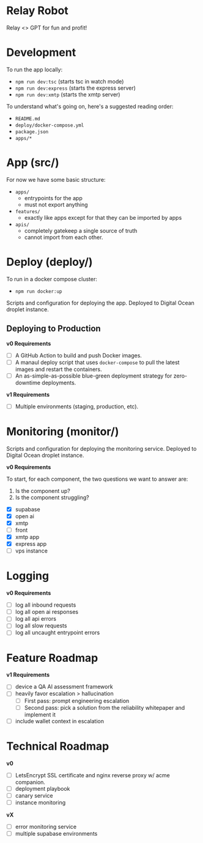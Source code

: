 # Relay Robot

Relay <> GPT for fun and profit!

# Development

To run the app locally:

- `npm run dev:tsc` (starts tsc in watch mode)
- `npm run dev:express` (starts the express server)
- `npm run dev:xmtp` (starts the xmtp server)

To understand what's going on, here's a suggested reading order:

- `README.md`
- `deploy/docker-compose.yml`
- `package.json`
- `apps/*`

# App (src/)

For now we have some basic structure:

- `apps/`
  - entrypoints for the app
  - must not export anything
- `features/`
  - exactly like apps except for that they can be imported by apps
- `apis/`
  - completely gatekeep a single source of truth
  - cannot import from each other.

# Deploy (deploy/)

To run in a docker compose cluster:

- `npm run docker:up`

Scripts and configuration for deploying the app. Deployed to Digital Ocean
droplet instance.

## Deploying to Production

**v0 Requirements**

- [ ] A GitHub Action to build and push Docker images.
- [ ] A manaul deploy script that uses `docker-compose` to pull the latest
      images and restart the containers.
- [ ] An as-simple-as-possible blue-green deployment strategy for zero-downtime
      deployments.

**v1 Requirements**

- [ ] Multiple environments (staging, production, etc).

# Monitoring (monitor/)

Scripts and configuration for deploying the monitoring service. Deployed to
Digital Ocean droplet instance.

**v0 Requirements**

To start, for each component, the two questions we want to answer are:

1. Is the component up?
2. Is the component struggling?

- [x] supabase
- [x] open ai
- [x] xmtp
- [ ] front
- [x] xmtp app
- [x] express app
- [ ] vps instance

# Logging

**v0 Requirements**

- [ ] log all inbound requests
- [ ] log all open ai responses
- [ ] log all api errors
- [ ] log all slow requests
- [ ] log all uncaught entrypoint errors

# Feature Roadmap

**v1 Requirements**

- [ ] device a QA AI assessment framework
- [ ] heavily favor escalation > hallucination
  - [ ] First pass: prompt engineering escalation
  - [ ] Second pass: pick a solution from the reliability whitepaper and implement it
- [ ] include wallet context in escalation

# Technical Roadmap

**v0**

- [ ] LetsEncrypt SSL certificate and nginx reverse proxy w/ acme companion.
- [ ] deployment playbook
- [ ] canary service
- [ ] instance monitoring

**vX**

- [ ] error monitoring service
- [ ] multiple supabase environments
